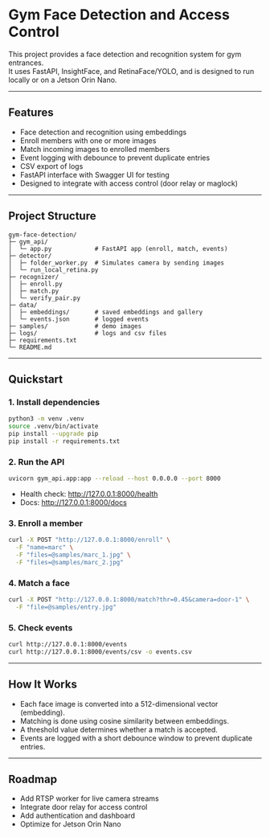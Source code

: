 # Gym Face Detection and Access Control

This project provides a face detection and recognition system for gym entrances.  
It uses FastAPI, InsightFace, and RetinaFace/YOLO, and is designed to run locally or on a Jetson Orin Nano.

---

## Features
- Face detection and recognition using embeddings
- Enroll members with one or more images
- Match incoming images to enrolled members
- Event logging with debounce to prevent duplicate entries
- CSV export of logs
- FastAPI interface with Swagger UI for testing
- Designed to integrate with access control (door relay or maglock)

---

## Project Structure

```
gym-face-detection/
├─ gym_api/
│  └─ app.py            # FastAPI app (enroll, match, events)
├─ detector/
│  ├─ folder_worker.py  # Simulates camera by sending images
│  └─ run_local_retina.py
├─ recognizer/
│  ├─ enroll.py
│  ├─ match.py
│  └─ verify_pair.py
├─ data/
│  ├─ embeddings/       # saved embeddings and gallery
│  └─ events.json       # logged events
├─ samples/             # demo images
├─ logs/                # logs and csv files
├─ requirements.txt
└─ README.md
```

---

## Quickstart

### 1. Install dependencies
```bash
python3 -m venv .venv
source .venv/bin/activate
pip install --upgrade pip
pip install -r requirements.txt
```

### 2. Run the API
```bash
uvicorn gym_api.app:app --reload --host 0.0.0.0 --port 8000
```

- Health check: http://127.0.0.1:8000/health  
- Docs: http://127.0.0.1:8000/docs  

### 3. Enroll a member
```bash
curl -X POST "http://127.0.0.1:8000/enroll" \
  -F "name=marc" \
  -F "files=@samples/marc_1.jpg" \
  -F "files=@samples/marc_2.jpg"
```

### 4. Match a face
```bash
curl -X POST "http://127.0.0.1:8000/match?thr=0.45&camera=door-1" \
  -F "file=@samples/entry.jpg"
```

### 5. Check events
```bash
curl http://127.0.0.1:8000/events
curl http://127.0.0.1:8000/events/csv -o events.csv
```

---

## How It Works

- Each face image is converted into a 512-dimensional vector (embedding).
- Matching is done using cosine similarity between embeddings.
- A threshold value determines whether a match is accepted.
- Events are logged with a short debounce window to prevent duplicate entries.

---

## Roadmap
- Add RTSP worker for live camera streams
- Integrate door relay for access control
- Add authentication and dashboard
- Optimize for Jetson Orin Nano
